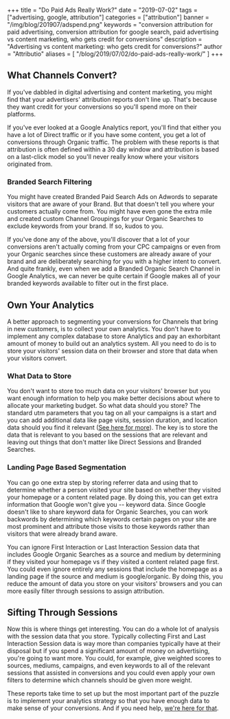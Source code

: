 +++
title = "Do Paid Ads Really Work?"
date = "2019-07-02"
tags = ["advertising, google, attribution"]
categories = ["attribution"]
banner = "/img/blog/201907/adspend.png"
keywords = "conversion attribution for paid advertising, conversion attribution for google search, paid advertising vs content marketing, who gets credit for conversions"
description = "Advertising vs content marketing: who gets credit for conversions?"
author = "Attributio"
aliases = [
    "/blog/2019/07/02/do-paid-ads-really-work/"
]
+++


## What Channels Convert?

If you've dabbled in digital advertising and content marketing, you might find that your advertisers' attribution reports don't line up. That's because they want credit for your conversions so you'll spend more on their platforms.

If you've ever looked at a Google Analytics report, you'll find that either you have a lot of Direct traffic or if you have some content, you get a lot of conversions through Organic traffic. The problem with these reports is that attribution is often defined within a 30 day window and attribution is based on a last-click model so you'll never really know where your visitors originated from.

### Branded Search Filtering

You might have created Branded Paid Search Ads on Adwords to separate visitors that are aware of your Brand. But that doesn't tell you where your customers actually come from. You might have even gone the extra mile and created custom Channel Groupings for your Organic Searches to exclude keywords from your brand. If so, kudos to you.

If you've done any of the above, you'll discover that a lot of your conversions aren't actually coming from your CPC campaigns or even from your Organic searches since these customers are already aware of your brand and are deliberately searching for you with a higher intent to convert. And quite frankly, even when we add a Branded Organic Search Channel in Google Analytics, we can never be quite certain if Google makes all of your branded keywords available to filter out in the first place.

## Own Your Analytics

A better approach to segmenting your conversions for Channels that bring in new customers, is to collect your own analytics. You don't have to implement any complex database to store Analytics and pay an exhorbitant amount of money to build out an analytics system. All you need to do is to store your visitors' session data on their browser and store that data when your visitors convert.

### What Data to Store

You don't want to store too much data on your visitors' browser but you want enough information to help you make better decisions about where to allocate your marketing budget. So what data should you store? The standard utm parameters that you tag on all your campaigns is a start and you can add additional data like page visits, session duration, and location data should you find it relevant (<a href="/docs/attributio/defining-attribution-parameters/">See here for more</a>). The key is to store the data that is relevant to you based on the sessions that are relevant and leaving out things that don't matter like Direct Sessions and Branded Searches.

### Landing Page Based Segmentation

You can go one extra step by storing referrer data and using that to determine whether a person visited your site based on whether they visited your homepage or a content related page. By doing this, you can get extra information that Google won't give you -- keyword data. Since Google doesn't like to share keyword data for Organic Searches, you can work backwords by determining which keywords certain pages on your site are most prominent and attribute those visits to those keywords rather than visitors that were already brand aware.

You can ignore First Interaction or Last Interaction Session data that includes Google Organic Searches as a source and medium by determining if they visited your homepage vs if they visited a content related page first. You could even ignore entirely any sessions that include the homepage as a landing page if the source and medium is google/organic. By doing this, you reduce the amount of data you store on your visitors' browsers and you can more easily filter through sessions to assign attribution.

## Sifting Through Sessions

Now this is where things get interesting. You can do a whole lot of analysis with the session data that you store. Typically collecting First and Last Interaction Session data is way more than companies typically have at their disposal but if you spend a significant amount of money on advertising, you're going to want more. You could, for example, give weighted scores to sources, mediums, campaigns, and even keywords to all of the relevant sessions that assisted in conversions and you could even apply your own filters to determine which channels should be given more weight.

These reports take time to set up but the most important part of the puzzle is to implement your analytics strategy so that you have enough data to make sense of your conversions. And if you need help, <a href="/meet/">we're here for that</a>.

